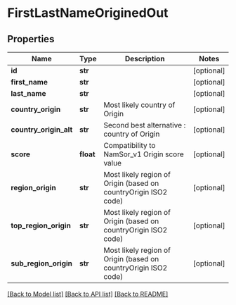 # FirstLastNameOriginedOut

## Properties
Name | Type | Description | Notes
------------ | ------------- | ------------- | -------------
**id** | **str** |  | [optional] 
**first_name** | **str** |  | [optional] 
**last_name** | **str** |  | [optional] 
**country_origin** | **str** | Most likely country of Origin | [optional] 
**country_origin_alt** | **str** | Second best alternative : country of Origin | [optional] 
**score** | **float** | Compatibility to NamSor_v1 Origin score value | [optional] 
**region_origin** | **str** | Most likely region of Origin (based on countryOrigin ISO2 code) | [optional] 
**top_region_origin** | **str** | Most likely region of Origin (based on countryOrigin ISO2 code) | [optional] 
**sub_region_origin** | **str** | Most likely region of Origin (based on countryOrigin ISO2 code) | [optional] 

[[Back to Model list]](../README.md#documentation-for-models) [[Back to API list]](../README.md#documentation-for-api-endpoints) [[Back to README]](../README.md)



